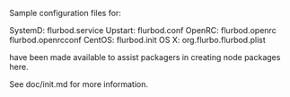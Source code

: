 Sample configuration files for:

SystemD: flurbod.service
Upstart: flurbod.conf
OpenRC:  flurbod.openrc
         flurbod.openrcconf
CentOS:  flurbod.init
OS X:    org.flurbo.flurbod.plist

have been made available to assist packagers in creating node packages here.

See doc/init.md for more information.
